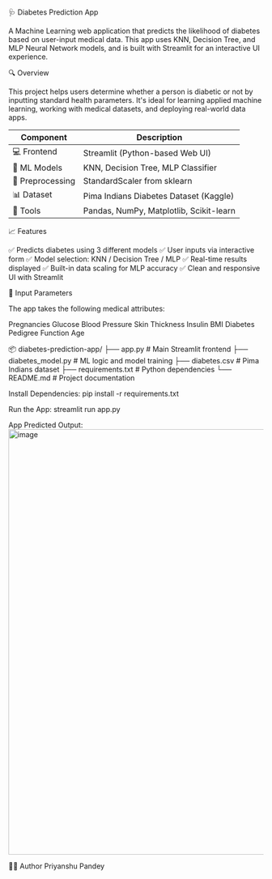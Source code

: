🩺 Diabetes Prediction App

A Machine Learning web application that predicts the likelihood of diabetes based on user-input medical data. This app uses KNN, Decision Tree, and MLP Neural Network models, and is built with Streamlit for an interactive UI experience.

🔍 Overview

This project helps users determine whether a person is diabetic or not by inputting standard health parameters. It's ideal for learning applied machine learning, working with medical datasets, and deploying real-world data apps.

| Component        | Description                             |
| ---------------- | --------------------------------------- |
| 💻 Frontend      | Streamlit (Python-based Web UI)         |
| 🤖 ML Models     | KNN, Decision Tree, MLP Classifier      |
| 🧠 Preprocessing | StandardScaler from sklearn             |
| 📊 Dataset       | Pima Indians Diabetes Dataset (Kaggle)  |
| 📁 Tools         | Pandas, NumPy, Matplotlib, Scikit-learn |


📈 Features

✅ Predicts diabetes using 3 different models
✅ User inputs via interactive form
✅ Model selection: KNN / Decision Tree / MLP
✅ Real-time results displayed
✅ Built-in data scaling for MLP accuracy
✅ Clean and responsive UI with Streamlit

🧪 Input Parameters

The app takes the following medical attributes:

Pregnancies
Glucose
Blood Pressure
Skin Thickness
Insulin
BMI
Diabetes Pedigree Function
Age

📦 diabetes-prediction-app/
├── app.py                  # Main Streamlit frontend
├── diabetes_model.py       # ML logic and model training
├── diabetes.csv            # Pima Indians dataset
├── requirements.txt        # Python dependencies
└── README.md               # Project documentation

Install Dependencies:
pip install -r requirements.txt

Run the App:
streamlit run app.py

App Predicted Output:
<img width="647" height="841" alt="image" src="https://github.com/user-attachments/assets/864d8ea2-4897-4a8c-bc80-5c8af14f45eb" />

🙋‍♂️ Author
Priyanshu Pandey



